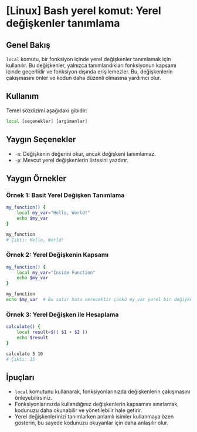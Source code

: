 # [Linux] Bash yerel komut: Yerel değişkenler tanımlama

## Genel Bakış
`local` komutu, bir fonksiyon içinde yerel değişkenler tanımlamak için kullanılır. Bu değişkenler, yalnızca tanımlandıkları fonksiyonun kapsamı içinde geçerlidir ve fonksiyon dışında erişilemezler. Bu, değişkenlerin çakışmasını önler ve kodun daha düzenli olmasına yardımcı olur.

## Kullanım
Temel sözdizimi aşağıdaki gibidir:

```bash
local [seçenekler] [argümanlar]
```

## Yaygın Seçenekler
- `-n`: Değişkenin değerini okur, ancak değişkeni tanımlamaz.
- `-p`: Mevcut yerel değişkenlerin listesini yazdırır.

## Yaygın Örnekler

### Örnek 1: Basit Yerel Değişken Tanımlama
```bash
my_function() {
    local my_var="Hello, World!"
    echo $my_var
}

my_function
# Çıktı: Hello, World!
```

### Örnek 2: Yerel Değişkenin Kapsamı
```bash
my_function() {
    local my_var="Inside Function"
    echo $my_var
}

my_function
echo $my_var  # Bu satır hata verecektir çünkü my_var yerel bir değişkendir.
```

### Örnek 3: Yerel Değişken ile Hesaplama
```bash
calculate() {
    local result=$(( $1 + $2 ))
    echo $result
}

calculate 5 10
# Çıktı: 15
```

## İpuçları
- `local` komutunu kullanarak, fonksiyonlarınızda değişkenlerin çakışmasını önleyebilirsiniz.
- Fonksiyonlarınızda kullandığınız değişkenlerin kapsamını sınırlamak, kodunuzu daha okunabilir ve yönetilebilir hale getirir.
- Yerel değişkenlerinizi tanımlarken anlamlı isimler kullanmaya özen gösterin, bu sayede kodunuzu okuyanlar için daha anlaşılır olur.